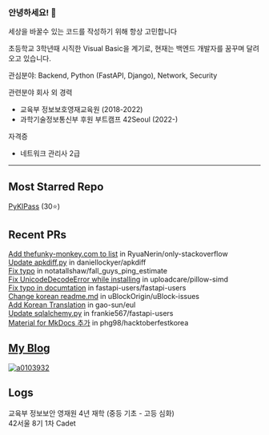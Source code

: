 ### 안녕하세요! 👋
세상을 바꿀수 있는 코드를 작성하기 위해 항상 고민합니다

초등학교 3학년때 시직한 Visual Basic을 계기로, 현재는 백엔드 개발자를 꿈꾸며 달려오고 있습니다.

관심분야: Backend, Python (FastAPI, Django), Network, Security

관련분야 회사 외 경력
- 교육부 정보보호영재교육원 (2018-2022)
- 과학기술정보통신부 후원 부트캠프 42Seoul (2022-)

자격증
- 네트워크 관리사 2급

---

## Most Starred Repo
[PyKIPass](https://github.com/alus20x/PyKIPass) (30⭐)

## Recent PRs
[Add thefunky-monkey.com to list](https://github.com/RyuaNerin/only-stackoverflow/pull/55) in RyuaNerin/only-stackoverflow  
[Update apkdiff.py](https://github.com/daniellockyer/apkdiff/pull/7) in daniellockyer/apkdiff  
[Fix typo](https://github.com/notatallshaw/fall_guys_ping_estimate/pull/50) in notatallshaw/fall_guys_ping_estimate  
[Fix UnicodeDecodeError while installing](https://github.com/uploadcare/pillow-simd/pull/107) in uploadcare/pillow-simd  
[Fix typo in documtation](https://github.com/fastapi-users/fastapi-users/pull/640) in fastapi-users/fastapi-users  
[Change korean readme.md](https://github.com/uBlockOrigin/uBlock-issues/issues/1560) in uBlockOrigin/uBlock-issues  
[Add Korean Translation](https://github.com/gao-sun/eul/pull/89) in gao-sun/eul  
[Update sqlalchemy.py](https://github.com/frankie567/fastapi-users/pull/344) in frankie567/fastapi-users  
[Material for MkDocs 추가](https://github.com/phg98/hacktoberfestkorea/pull/6) in phg98/hacktoberfestkorea  

## [My Blog](https://soulee.dev)

[![a0103932](http://mazassumnida.wtf/api/generate_badge?boj=a0103932)](https://solved.ac/a0103932)

## Logs
교육부 정보보안 영재원 4년 재학 (중등 기초 - 고등 심화)  
42서울 8기 1차 Cadet
